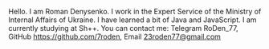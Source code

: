 Hello. I am Roman Denysenko. 
I work in the Expert Service of the Ministry of Internal Affairs of Ukraine. 
I have learned a bit of Java and JavaScript. 
I am currently studying at Sh++. 
You can contact me: 
Telegram RoDen_77, 
GitHub https://github.com/7roden, 
Email 23roden77@gmail.com

<!---
7roden/7roden is a ✨ special ✨ repository because its `README.md` (this file) appears on your GitHub profile.
You can click the Preview link to take a look at your changes.
--->
